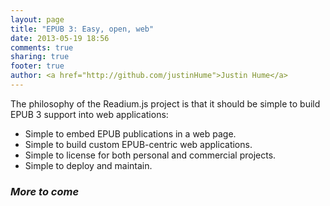 ```yaml
---
layout: page
title: "EPUB 3: Easy, open, web"
date: 2013-05-19 18:56
comments: true
sharing: true
footer: true
author: <a href="http://github.com/justinHume">Justin Hume</a>
---
```


The philosophy of the Readium.js project is that it should be simple to build EPUB 3 support into web applications:

* Simple to embed EPUB publications in a web page.
* Simple to build custom EPUB-centric web applications.
* Simple to license for both personal and commercial projects. 
* Simple to deploy and maintain.

### _More to come_